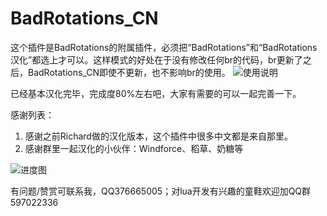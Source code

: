 # BadRotations_CN

这个插件是BadRotations的附属插件，必须把“BadRotations”和“BadRotations汉化”都选上才可以。这样模式的好处在于没有修改任何br的代码，br更新了之后，BadRotations_CN即使不更新，也不影响br的使用。
![使用说明](https://github.com/ybhuxiao/BadRotations_CN/raw/master/media/eg.png)


已经基本汉化完毕，完成度80%左右吧，大家有需要的可以一起完善一下。

感谢列表：
1. 感谢之前Richard做的汉化版本，这个插件中很多中文都是来自那里。
2. 感谢群里一起汉化的小伙伴：Windforce、稻草、奶糖等

![进度图](https://github.com/ybhuxiao/BadRotations_CN/raw/master/media/progress.png)


有问题/赞赏可联系我，QQ376665005；对lua开发有兴趣的童鞋欢迎加QQ群597022336
